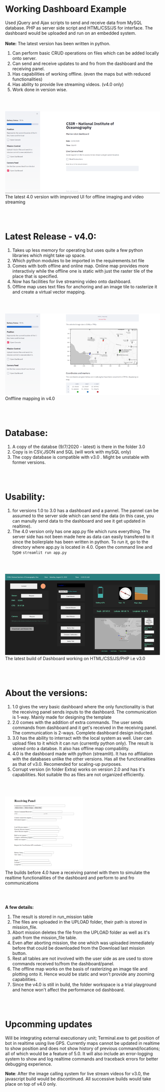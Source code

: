 # Working Dashboard Example

Used jQuery and Ajax scripts to send and receive data from MySQL database. PHP as server side script and HTML/CSS/JS for interface. The dashboard would be uploaded and run on an embedded system.<br></br>
**Note:** The latest version has been written in python.

1. Can perform basic CRUD operations on files which can be added locally onto server.
2. Can send and receive updates to and fro from the dashboard and the receiving panel.
3. Has capabilities of working offline. (even the maps but with reduced functionalities)
4. Has ability to provide live streaming videos. (v4.0 only)
5. Work done in version wise.

<br></br>

!['The latest 4.0 version with improved UI for offline imaging and video streaming'](Extra/Images/dashboard_python.png) <br>
The latest 4.0 version with improved UI for offline imaging and video streaming

<br></br>

# Latest Release - v4.0:
1. Takes up less memory for operating but uses quite a few python libraries which might take up space.
2. Which python modules to be imported in the requirements.txt file
3. Comes with both offline and online map. Online map provides more interactiviy while the offline one is static with just the raster tile of the place that is specified.
4. Now has facilities for live streaming video onto dashboard.
5. Offline map uses text files for anchoring and an image tile to rasterize it and create a virtual vector mapping.

<br></br>

!['Onffline mapping in v4.0'](Extra/Images/dashboard_python2.png) <br>
Onffline mapping in v4.0

<br></br>

# Database:
1. A copy of the databse (9/7/2020 - latest) is there in the folder 3.0
2. Copy is in CSV,JSON and SQL (will work with mySQL only)
3. The copy database is compatible with v3.0 . Might be unstable with former versions.

<br></br>

# Usability:
1. for versions 1.0 to 3.0 has a dashboard and a pannel. The pannel can be assumed to the server side which can send the data (in this case, you can manully send data to the dashboard and see it get updated in realtime).
2. The 4.0 version only has one app.py file which runs everything. The server side has not been made here as data can easily transfered to it since the boilerplate has been written in python. To run it, go to the directory where app.py is located in 4.0. Open the command line and type `streamlit run app.py`

<br></br>

!['The latest build of Dashboard working on HTML/CSS/JS/PHP i.e v3.0'](Extra/Images/dashboard_javascript.png) <br>
The latest build of Dashboard working on HTML/CSS/JS/PHP i.e v3.0

<br></br>

# About the versions:
1. 1.0 gives the very basic dashboard where the only functionality is that the receiving panel sends inputs to the dashboard. The communication is 1-way. Mainly made for designing the template
2. 2.0 comes with the addition of extra commands. The user sends commands from dashboard and it get's received in the receiving panel. The communication is 2-ways. Complete dashboard design inducted.
3. 3.0 has the ability to interract with the local system as well. User can upload files to it which it can run (currently python only). The result is stored onto a databse. It also has offline map compability.
4. 4.0 is the dashboard made with python (streamlit). It has no affiliation with the databases unlike the other versions. Has all the functionalities as that of v3.0. Recomended for scaling-up purposes.
5. Corrupt version (in folder Extra) works on version 2.0 and has it's capabilities. Not suitable tho as files are not organized efficiently.

<br></br>

!['The builds before 4.0 have a receiving pannel with them to simulate the realtime functionalities of the dashboard and perform to and fro communications'](Extra/Images/receive.png) <br>
The builds before 4.0 have a receiving pannel with them to simulate the realtime functionalities of the dashboard and perform to and fro communications


<br></br>

__A few details:__
1. The result is stored in run_mission table
2. The files are uploaded in the UPLOAD folder, their path is stored in mission_file.
3. Abort mission deletes the file from the UPLOAD folder as well as it's path from the mission_file table.
4. Even after aborting mission, the one which was uploaded immediately before that could be downloaded from the Download last mission button.
5. Rest all tables are not involved with the user side as are used to store commands received to/from the dashboard/panel.
6. The offline map works on the basis of rasterizing an image tile and plotting onto it. Hence would be static and won't provide any zooming capabilities.
7. Since the v4.0 is still in build, the folder workspace is a trial playground and hence won't affect the performance od dashboard.

<br></br>

# Upcomming updates

Will be integrating external executionary unit; Terminal.exe to get position of bot in realtime using live GPS. Currently maps cannot be updated in realtime to show position and does not show history of previous command/locations; all of which would be a feature of 5.0. It will also include an error-logging system to show and log realtime commands and traceback errors for better debugging experience.

__Note__: After the image calling system for live stream videos for v3.0, the javascript build would be discontinued. All successive builds would take place on top of v4.0 only.